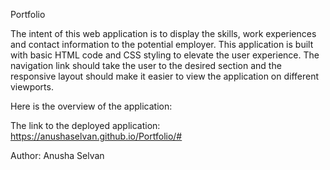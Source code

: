  Portfolio

 The intent of this web application is to display the skills, work experiences and contact information to the potential employer. This application is built with basic HTML code and CSS styling to elevate the user experience. The navigation link should take the user to the desired section and the responsive layout should make it easier to view the application on different viewports. 

 Here is the overview of the application:
 


 The link to the deployed application: https://anushaselvan.github.io/Portfolio/# 

 Author: Anusha Selvan
